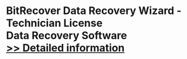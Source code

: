 # BitRecover Data Recovery Wizard - Technician License<br />Data Recovery Software<br />[>> Detailed information](https://secure.shareit.com/shareit/product.html?productid=300900415&affiliateid=200057808)